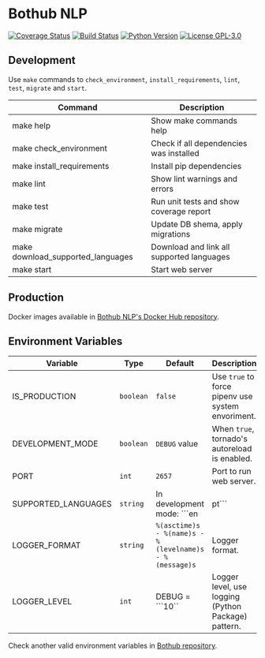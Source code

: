 # Bothub NLP

[![Coverage Status](https://coveralls.io/repos/github/Ilhasoft/bothub-nlp/badge.svg?branch=master)](https://coveralls.io/github/Ilhasoft/bothub-nlp?branch=master) [![Build Status](https://travis-ci.org/Ilhasoft/bothub-nlp.svg?branch=master)](https://travis-ci.org/Ilhasoft/bothub-nlp) [![Python Version](https://img.shields.io/badge/python-3.6-blue.svg)](https://www.python.org/) [![License GPL-3.0](https://img.shields.io/badge/license-%20AGPL--3.0-yellow.svg)](https://github.com/Ilhasoft/bothub-nlp/blob/refactor/LICENSE)


## Development

Use ```make``` commands to ```check_environment```, ```install_requirements```, ```lint```, ```test```, ```migrate``` and ```start```.

| Command | Description |
|--|--|
| make help | Show make commands help
| make check_environment | Check if all dependencies was installed
| make install_requirements | Install pip dependencies
| make lint | Show lint warnings and errors
| make test | Run unit tests and show coverage report
| make migrate | Update DB shema, apply migrations
| make download_supported_languages | Download and link all supported languages
| make start | Start web server

## Production

Docker images available in [Bothub NLP's Docker Hub repository](https://hub.docker.com/r/ilha/bothub-nlp/).


## Environment Variables

| Variable | Type | Default | Description |
|--|--|--|--|
| IS_PRODUCTION | ```boolean``` | ```false``` | Use ```true``` to force pipenv use system envoriment.
| DEVELOPMENT_MODE | ```boolean``` | ```DEBUG``` value | When ```true```, tornado's autoreload is enabled.
| PORT | ```int``` | ```2657``` | Port to run web server.
| SUPPORTED_LANGUAGES | ```string``` | In development mode: ```en|pt``` | Set supported languages. Separe languages using ```|```. You can set location follow the format: [LANGUAGE_CODE]:[LANGUAGE_LOCATION].
| LOGGER_FORMAT | ```string``` | ```%(asctime)s - %(name)s - %(levelname)s - %(message)s``` | Logger format.
| LOGGER_LEVEL | ```int``` | DEBUG = ```10`` | Logger level, use logging (Python Package) pattern.

Check another valid environment variables in [Bothub repository](https://github.com/Ilhasoft/bothub-engine).
